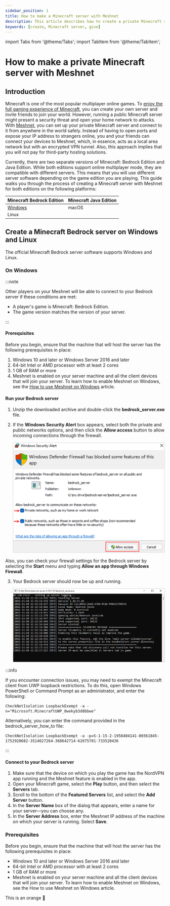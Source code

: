```yaml
---
sidebar_position: 1
title: How to make a Minecraft server with Meshnet
description: This article describes how to create a private Minecraft server using Meshnet on Windows, Linux, and macOS.
keywords: [create, Minecraft server, give]
---
```


import Tabs from '@theme/Tabs';
import TabItem from '@theme/TabItem';

# How to make a private Minecraft server with Meshnet

## Introduction

Minecraft is one of the most popular multiplayer online games. To [enjoy the full gaming experience of Minecraft](https://nordvpn.com/gaming/minecraft/), you can create your own server and invite friends to join your world. However, running a public Minecraft server might present a security threat and open your home network to attacks.
With [Meshnet](https://nordvpn.com/features/meshnet/), you can set up your private Minecraft server and connect to it from anywhere in the world safely. Instead of having to open ports and expose your IP address to strangers online, you and your friends can connect your devices to Meshnet, which, in essence, acts as a local area network but with an encrypted VPN tunnel. Also, this approach implies that you will not pay for third-party hosting solutions.

Currently, there are two separate versions of Minecraft: Bedrock Edition and Java Edition. While both editions support online multiplayer mode, they are compatible with different servers. This means that you will use different server software depending on the game edition you are playing.
This guide walks you through the process of creating a Minecraft server with Meshnet for both editions on the following platforms:

| Minecraft Bedrock Edition     | Minecraft Java Edition  |
| ----------------------------- | ----------------------- |
| [Windows](#on-windows)        | macOS                   |
| Linux                         |                         |

## Create a Minecraft Bedrock server on Windows and Linux

The official Minecraft Bedrock server software supports Windows and Linux.

### On Windows 

:::note

Other players on your Meshnet will be able to connect to your Bedrock server if these conditions are met:

* A player's game is Minecraft: Bedrock Edition.
* The game version matches the version of your server.

:::

#### Prerequisites

Before you begin, ensure that the machine that will host the server has the following prerequisites in place:
1. Windows 10 and later or Windows Server 2016 and later
2. 64-bit Intel or AMD processor with at least 2 cores
3. 1 GB of RAM or more
4. Meshnet is enabled on your server machine and all the client devices that will join your server. To learn how to enable Meshnet on Windows, see the [How to use Meshnet on Windows](https://support.nordvpn.com/General-info/Features/1872906652/How-to-use-Meshnet-on-Windows.htm) article.

#### Run your Bedrock server

1. Unzip the downloaded archive and double-click the **bedrock_server.exe** file.
2. If the **Windows Security Alert** box appears, select both the private and public networks options, and then click the **Allow access** button to allow incoming connections through the firewall. 

   ![Allow firewall access](./img/allow_access.png)

Also, you can check your firewall settings for the Bedrock server by selecting the **Start** menu and typing **Allow an app through Windows Firewall**.

3. Your Bedrock server should now be up and running. 

   ![Bedrock server is running on Windows](./img/bedrock_server_running_windows.png)

:::info

If you encounter connection issues, you may need to exempt the Minecraft client from UWP loopback restrictions. To do this, open Windows PowerShell or Command Prompt as an administrator, and enter the following:
```
CheckNetIsolation LoopbackExempt -a -n="Microsoft.MinecraftUWP_8wekyb3d8bbwe"
```
Alternatively, you can enter the command provided in the bedrock_server_how_to file:
```
CheckNetIsolation LoopbackExempt -a -p=S-1-15-2-1958404141-86561845-1752920682-3514627264-368642714-62675701-733520436
```

:::

#### Connect to your Bedrock server

1. Make sure that the device on which you play the game has the NordVPN app running and the Meshnet feature is enabled in the app.
2. Open your Minecraft game, select the **Play** button, and then select the **Servers** tab.
3. Scroll to the bottom of the **Featured Servers** list, and select the **Add Server** button.
4. In the **Server Name** box of the dialog that appears, enter a name for your server—you can choose any. 
5. In the **Server Address** box, enter the Meshnet IP address of the machine on which your server is running. Select **Save**. 

<Tabs>
  <TabItem value="windows" label="Windows" default>
    <h3> Prerequisites </h3> 
    Before you begin, ensure that the machine that will host the server has the following prerequisites in place:
    <ul>
        <li> Windows 10 and later or Windows Server 2016 and later</li>
        <li> 64-bit Intel or AMD processor with at least 2 cores</li>
        <li> 1 GB of RAM or more</li>
        <li> Meshnet is enabled on your server machine and all the client devices that will join your server. To learn how to enable Meshnet on Windows, see the How to use Meshnet on Windows article.</li>
    </ul>
  </TabItem>
  <TabItem value="linux" label="Linux">
    This is an orange 🍊
  </TabItem>
</Tabs>

